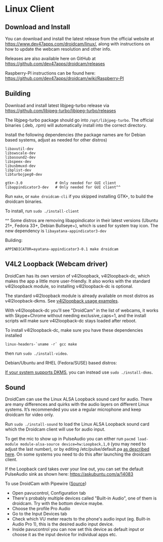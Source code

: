 Linux Client
========

## Download and Install

You can download and install the latest release from the official website at https://www.dev47apps.com/droidcam/linux/, along with instructions on how to update the webcam resolution and other info.

Releases are also available here on GitHub at https://github.com/dev47apps/droidcam/releases

Raspberry-PI instructions can be found here: https://github.com/dev47apps/droidcam/wiki/Raspberry-PI

## Building

Download and install latest libjpeg-turbo release via
https://github.com/libjpeg-turbo/libjpeg-turbo/releases

The libjpeg-turbo package should go into `/opt/libjpeg-turbo`.
The official binaries (.deb, .rpm) will automatically install into the correct directory.

Install the following dependencies
(the package names are for Debian based systems, adjust as needed for other distros)
```
libavutil-dev
libswscale-dev
libasound2-dev
libspeex-dev
libusbmuxd-dev
libplist-dev
libturbojpeg0-dev

gtk+-3.0               # Only needed for GUI client
libappindicator3-dev   # Only needed for GUI client^^

```

Run `make`, or `make droidcam-cli` if you skipped installing GTK+, to build the droidcam binaries.

To install, run `sudo ./install-client`

^^ Some distros are removing libappindicator in their latest versions (Ubuntu 21+, Fedora 33+, Debian Bullseye+), which is used for system tray icon.
The new dependency is `libayatana-appindicator3-dev`

Building:

`APPINDICATOR=ayatana-appindicator3-0.1 make droidcam`


## V4L2 Loopback (Webcam driver)

DroidCam has its own version of v4l2loopback, v4l2loopback-dc, which makes the app a little more user-friendly.
It also works with the standard v4l2loopback module, so installing v4l2loopback-dc is optional.

The standard v4l2loopback module is already available on most distros as v4l2loopback-dkms. See [v4l2loopback usage examples](https://github.com/dev47apps/droidcam/releases/tag/v1.7).

With v4l2loopback-dc you’ll see "DroidCam" in the list of webcams, it works with Skype+Chrome without needing exclusive_caps=1, and the install scripts will make sure v4l2loopback-dc stays loaded after reboot.

To install v4l2loopback-dc, make sure you have these dependencies installed
```
linux-headers-`uname -r` gcc make
```
then run `sudo ./install-video`.

Debian/Ubuntu and RHEL (Fedora/SUSE) based distros:

[If your system supports DKMS](./README-DKMS.md), you can instead use `sudo ./install-dkms`.

## Sound

DroidCam can use the Linux ALSA Loopback sound card for audio. There are many differences and quirks with the audio layers on different Linux systems. It’s recommended you use a regular microphone and keep droidcam for video only.

Run `sudo ./install-sound` to load the Linux ALSA Loopback sound card which the Droidcam client will use for audio input.

To get the mic to show up in PulseAudio you can either run `pacmd load-module module-alsa-source device=hw:Loopback,1,0` (you may need to adjust the last number),
or by editing /etc/pulse/default.pa [as described here](https://wiki.archlinux.org/index.php/PulseAudio/Troubleshooting#Microphone).
On some systems you need to do this after launching the droidcam client.

If the Loopback card takes over your line out, you can set the default PulseAudio sink as shown here: https://askubuntu.com/a/14083

To use DroidCam with Pipewire ([Source](https://gitlab.freedesktop.org/pipewire/pipewire/-/issues/713))
* Open pavucontrol, Configuration tab
* There's probably multiple devices called "Built-in Audio", one of them is droidcam. Try with the bottom device maybe.
* Choose the profile Pro Audio
* Go to the Input Devices tab
* Check which VU meter reacts to the phone's audio input (eg. Built-in Audio Pro 1), this is the desired audio input device.
* Inside pavucontrol you can now set this device as default input or choose it as the input device for individual apps etc.
